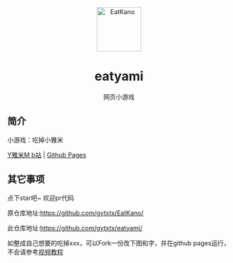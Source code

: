 <p align="center">
  <a href="https://gytxtx.github.io/eatyami"><img src="https://github.com/gytxtx/eatyami/blob/main/static/image/ClickBefore.png?raw=true" width="100" height="100" alt="EatKano"></a>
</p>
<div align="center">

# eatyami

网页小游戏
  
</div>


## 简介

小游戏：吃掉小雅米

[Y雅米M b站](https://space.bilibili.com/284572130)
|
[Github Pages](https://gytxtx.github.io/eatyami/)


## 其它事项

点下star吧~ 欢迎pr代码

原仓库地址:https://github.com/gytxtx/EatKano/

此仓库地址:https://github.com/gytxtx/eatyami/

如整成自己想要的吃掉xxx，可以Fork一份改下图和字，并在github pages运行，不会请参考[视频教程](https://www.bilibili.com/video/BV1jT4y1y7kA)

